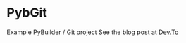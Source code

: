 # PybGit
Example PyBuilder / Git project
See the blog post at [Dev.To](https://dev.to/_awwsmm/managing-your-python-project-with-git-and-pybuilder-21if)
